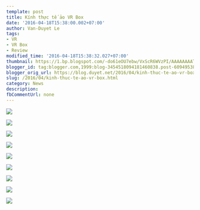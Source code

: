 ```yaml
---
template: post
title: Kính thực tế ảo VR Box
date: '2016-04-18T15:38:00.002+07:00'
author: Van-Duyet Le
tags:
- VR
- VR Box
- Review
modified_time: '2016-04-18T15:38:32.027+07:00'
thumbnail: https://1.bp.blogspot.com/-do61eOU7ebw/VxScR6WVzPI/AAAAAAAATjs/lFe7ecOcRv0Wk3Q25SVzle8allDvqS5LwCKgB/s1600/IMG_20160418_144625_HDR.jpg
blogger_id: tag:blogger.com,1999:blog-3454518094181460838.post-6094953885672266679
blogger_orig_url: https://blog.duyet.net/2016/04/kinh-thuc-te-ao-vr-box.html
slug: /2016/04/kinh-thuc-te-ao-vr-box.html
category: News
description: 
fbCommentUrl: none
---
```


[![](https://1.bp.blogspot.com/-do61eOU7ebw/VxScR6WVzPI/AAAAAAAATjs/lFe7ecOcRv0Wk3Q25SVzle8allDvqS5LwCKgB/s640/IMG_20160418_144625_HDR.jpg)](https://1.bp.blogspot.com/-do61eOU7ebw/VxScR6WVzPI/AAAAAAAATjs/lFe7ecOcRv0Wk3Q25SVzle8allDvqS5LwCKgB/s1600/IMG_20160418_144625_HDR.jpg)

[![](https://1.bp.blogspot.com/-WTZP0CiVGsw/VxScR1GNjmI/AAAAAAAATjs/TjdmCHcr9BIG0f768BaVFjwpWt_FgAoQACKgB/s640/IMG_20160418_144647_HDR.jpg)](https://1.bp.blogspot.com/-WTZP0CiVGsw/VxScR1GNjmI/AAAAAAAATjs/TjdmCHcr9BIG0f768BaVFjwpWt_FgAoQACKgB/s1600/IMG_20160418_144647_HDR.jpg)

[![](https://1.bp.blogspot.com/----J3vrnRBE/VxScRxGzfPI/AAAAAAAATjs/0YrHFUMJcwozAeO9nG35amrbF49c13xogCKgB/s640/IMG_20160418_144618_HDR.jpg)](https://1.bp.blogspot.com/----J3vrnRBE/VxScRxGzfPI/AAAAAAAATjs/0YrHFUMJcwozAeO9nG35amrbF49c13xogCKgB/s1600/IMG_20160418_144618_HDR.jpg)

[![](https://3.bp.blogspot.com/-iO6ioJG96WY/VxScR3ojwFI/AAAAAAAATjs/EPUYl3oxpZwdIMZSHNCUOXahdXlzw7ypwCKgB/s640/IMG_20160418_144534_HDR.jpg)](https://3.bp.blogspot.com/-iO6ioJG96WY/VxScR3ojwFI/AAAAAAAATjs/EPUYl3oxpZwdIMZSHNCUOXahdXlzw7ypwCKgB/s1600/IMG_20160418_144534_HDR.jpg)

[![](https://3.bp.blogspot.com/-tAMGTa37piY/VxScR3k3w6I/AAAAAAAATjs/_kYmxxvDfIEThZPRx8BUh_de5BdPhN8XACKgB/s640/IMG_20160418_144456_HDR.jpg)](https://3.bp.blogspot.com/-tAMGTa37piY/VxScR3k3w6I/AAAAAAAATjs/_kYmxxvDfIEThZPRx8BUh_de5BdPhN8XACKgB/s1600/IMG_20160418_144456_HDR.jpg)

[![](https://2.bp.blogspot.com/-DKHYYEQuGy0/VxScR9Q8-wI/AAAAAAAATjs/3M2Q-q36wm0aUB0tBk5gRDAHF-7RgBvQQCKgB/s640/IMG_20160418_144440_HDR.jpg)](https://2.bp.blogspot.com/-DKHYYEQuGy0/VxScR9Q8-wI/AAAAAAAATjs/3M2Q-q36wm0aUB0tBk5gRDAHF-7RgBvQQCKgB/s1600/IMG_20160418_144440_HDR.jpg)

[![](https://2.bp.blogspot.com/-GTNwN5af318/VxScR4K2xuI/AAAAAAAATjs/LULAfChWUJsbfp7Dv2R1AR_EtsrDV8WdACKgB/s640/IMG_20160418_144450_HDR.jpg)](https://2.bp.blogspot.com/-GTNwN5af318/VxScR4K2xuI/AAAAAAAATjs/LULAfChWUJsbfp7Dv2R1AR_EtsrDV8WdACKgB/s1600/IMG_20160418_144450_HDR.jpg)

[![](https://3.bp.blogspot.com/-ZhzJLr3LKi4/VxScR-X8WhI/AAAAAAAATjs/r8UGrMskeMEoMDZ_Ij-N7Of9zgQP3hBSQCKgB/s640/IMG_20160418_144527_HDR.jpg)](https://3.bp.blogspot.com/-ZhzJLr3LKi4/VxScR-X8WhI/AAAAAAAATjs/r8UGrMskeMEoMDZ_Ij-N7Of9zgQP3hBSQCKgB/s1600/IMG_20160418_144527_HDR.jpg)

[![](https://2.bp.blogspot.com/-15zXSM86u6U/VxSc7r92ohI/AAAAAAAATj0/1VkDwZABE1UyGfFDcvxUj6yraxLoFNZtgCKgB/s640/Screenshot_2016-04-18-14-43-00_com.google.android.youtube.png)](https://2.bp.blogspot.com/-15zXSM86u6U/VxSc7r92ohI/AAAAAAAATj0/1VkDwZABE1UyGfFDcvxUj6yraxLoFNZtgCKgB/s1600/Screenshot_2016-04-18-14-43-00_com.google.android.youtube.png)
